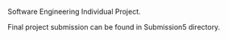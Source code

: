 Software Engineering Individual Project.

Final project submission can be found in Submission5 directory.
